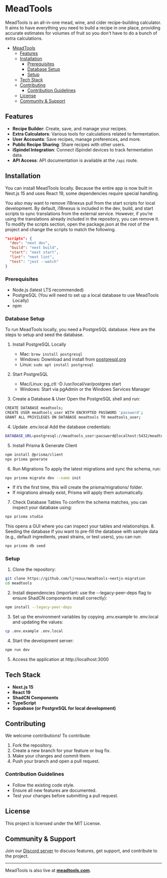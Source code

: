 # MeadTools

MeadTools is an all-in-one mead, wine, and cider recipe-building calculator. It aims to have everything you need to build a recipe in one place, providing accurate estimates for volumes of fruit so you don't have to do a bunch of extra calculations.

- [MeadTools](#meadtools)
  - [Features](#features)
  - [Installation](#installation)
    - [Prerequisites](#prerequisites)
    - [Database Setup](#database-setup)
    - [Setup](#setup)
  - [Tech Stack](#tech-stack)
  - [Contributing](#contributing)
    - [Contribution Guidelines](#contribution-guidelines)
  - [License](#license)
  - [Community \& Support](#community--support)

## Features

- **Recipe Builder**: Create, save, and manage your recipes.
- **Extra Calculators**: Various tools for calculations related to fermentation.
- **User Accounts**: Save recipes, manage preferences, and more.
- **Public Recipe Sharing**: Share recipes with other users.
- **iSpindel Integration**: Connect iSpindel devices to track fermentation data.
- **API Access**: API documentation is available at the `/api` route.

## Installation

You can install MeadTools locally. Because the entire app is now built in Next.js 15 and uses React 19, some dependencies require special handling.

You also may want to remove i18nexus pull from the start scripts for local development. By default, i18nexus is included in the dev, build, and start scripts to sync translations from the external service. However, if you’re using the translations already included in the repository, you can remove it. To modify the scripts section, open the package.json at the root of the project and change the scripts to match the following.

```json
"scripts": {
  "dev": "next dev",
  "build": "next build",
  "start": "next start",
  "lint": "next lint",
  "test": "jest --watch"
}
```

### Prerequisites

- Node.js (latest LTS recommended)
- PostgreSQL (You will need to set up a local database to use MeadTools Locally)
- npm

### Database Setup

To run MeadTools locally, you need a PostgreSQL database. Here are the steps to setup and seed the database.

1. Install PostgreSQL Locally

   - Mac: `brew install postgresql`
   - Windows: Download and install from [postgresql.org](https://www.postgresql.org/)
   - Linux: `sudo apt install postgresql`

2. Start PostgreSQL
   - Mac/Linux: pg_ctl -D /usr/local/var/postgres start
   - Windows: Start via pgAdmin or the Windows Services Manager
3. Create a Database & User
   Open the PostgreSQL shell and run:

```sh
CREATE DATABASE meadtools;
CREATE USER meadtools_user WITH ENCRYPTED PASSWORD 'password';
GRANT ALL PRIVILEGES ON DATABASE meadtools TO meadtools_user;
```

4. Update .env.local
   Add the database credentials:

```sh
DATABASE_URL=postgresql://meadtools_user:password@localhost:5432/meadtools
```

5. Install Prisma & Generate Client

```sh
npm install @prisma/client
npx prisma generate
```

6. Run Migrations
   To apply the latest migrations and sync the schema, run:

```sh
npx prisma migrate dev --name init
```

- If it’s the first time, this will create the prisma/migrations/ folder.
- If migrations already exist, Prisma will apply them automatically.

7. Check Database Tables
   To confirm the schema matches, you can inspect your database using:

```sh
npx prisma studio
```

This opens a GUI where you can inspect your tables and relationships. 8. Seeding the database
If you want to pre-fill the database with sample data (e.g., default ingredients, yeast strains, or test users), you can run:

```sh
npx prisma db seed
```

### Setup

1. Clone the repository:

```sh
git clone https://github.com/ljreaux/meadtools-nextjs-migration
cd meadtools
```

2. Install dependencies (important: use the --legacy-peer-deps flag to ensure ShadCN components install correctly):

```sh
npm install --legacy-peer-deps
```

3. Set up the environment variables by copying .env.example to .env.local and updating the values:

```sh
cp .env.example .env.local
```

4. Start the development server:

```sh
npm run dev
```

5. Access the application at http://localhost:3000

## Tech Stack

- **Next.js 15**
- **React 19**
- **ShadCN Components**
- **TypeScript**
- **Supabase (or PostgreSQL for local development)**

## Contributing

We welcome contributions! To contribute:

1. Fork the repository.
2. Create a new branch for your feature or bug fix.
3. Make your changes and commit them.
4. Push your branch and open a pull request.

### Contribution Guidelines

- Follow the existing code style.
- Ensure all new features are documented.
- Test your changes before submitting a pull request.

## License

This project is licensed under the MIT License.

## Community & Support

Join our [Discord server](#) to discuss features, get support, and contribute to the project.

---

MeadTools is also live at **[meadtools.com](https://meadtools.com)**.
